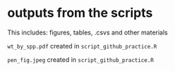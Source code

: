 # outputs from the scripts
This includes: figures, tables, .csvs and other materials

`wt_by_spp.pdf` created in `script_github_practice.R`

`pen_fig.jpeg` created in `script_github_practice.R`
